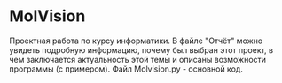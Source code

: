 # MolVision
Проектная работа по курсу информатики.
В файле "Отчёт" можно увидеть подробную информацию, почему был выбран этот проект, в чем заключается актуальность этой темы и описаны возможности программы (с примером).
Файл Molvision.py - основной код.

